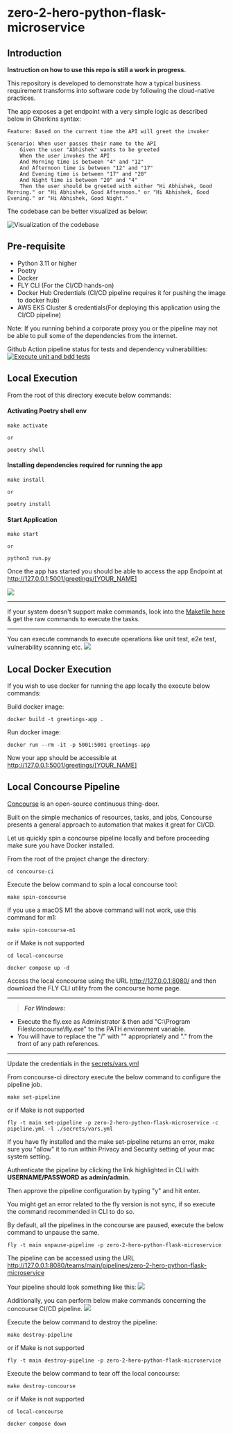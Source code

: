 # zero-2-hero-python-flask-microservice

## Introduction

**Instruction on how to use this repo is still a work in progress.**

This repository is developed to demonstrate how a typical business requirement transforms into software code by following the cloud-native practices.

The app exposes a get endpoint with a very simple logic as described below in Gherkins syntax:

```
Feature: Based on the current time the API will greet the invoker

Scenario: When user passes their name to the API
    Given the user "Abhishek" wants to be greeted
    When the user invokes the API
    And Morning time is between "4" and "12"
    And Afternoon time is between "12" and "17"
    And Evening time is between "17" and "20"
    And Night time is between "20" and "4"
    Then the user should be greeted with either "Hi Abhishek, Good Morning." or "Hi Abhishek, Good Afternoon." or "Hi Abhishek, Good Evening." or "Hi Abhishek, Good Night."
```

The codebase can be better visualized as below:

![Visualization of the codebase](./diagram.svg)

## Pre-requisite

* Python 3.11 or higher
* Poetry
* Docker
* FLY CLI (For the CI/CD hands-on)
* Docker Hub Credentials (CI/CD pipeline requires it for pushing the image to docker hub)
* AWS EKS Cluster & credentials(For deploying this application using the CI/CD pipeline)

Note: If you running behind a corporate proxy you or the pipeline may not be able to pull some of the dependencies from the internet.

Github Action pipeline status for tests and dependency vulnerabilities: [![Execute unit and bdd tests](https://github.com/abhisheksr01/zero-2-hero-python-flask-microservice/actions/workflows/pipeline.yml/badge.svg)](https://github.com/abhisheksr01/zero-2-hero-python-flask-microservice/actions/workflows/pipeline.yml)
## Local Execution

From the root of this directory execute below commands:

#### Activating Poetry shell env
```
make activate

or

poetry shell
```

#### Installing dependencies required for running the app
```
make install

or

poetry install
```
#### Start Application

```
make start

or

python3 run.py
```

Once the app has started you should be able to access the app Endpoint at http://127.0.0.1:5001/greetings/[YOUR_NAME]

![](resources/app-start.png)

---

If your system doesn't support make commands, look into the [Makefile here](./Makefile) & get the raw commands to execute the tasks.

---

You can execute commands to execute operations like unit test, e2e test, vulnerability scanning etc.
![](resources/make-code-instructions.png)

## Local Docker Execution

If you wish to use docker for running the app locally the execute below commands:

Build docker image:
```
docker build -t greetings-app .
```

Run docker image:
```
docker run --rm -it -p 5001:5001 greetings-app
```

Now your app should be accessible at http://127.0.0.1:5001/greetings/[YOUR_NAME]

## Local Concourse Pipeline
[Concourse](https://concourse-ci.org/) is an open-source continuous thing-doer.

Built on the simple mechanics of resources, tasks, and jobs, Concourse presents a general approach to automation that makes it great for CI/CD.

Let us quickly spin a concourse pipeline locally and before proceeding make sure you have Docker installed.

From the root of the project change the directory:
```
cd concourse-ci
```
Execute the below command to spin a local concourse tool:
```
make spin-concourse
```
If you use a macOS M1 the above command will not work, use this command for m1:
```
make spin-concourse-m1
```
or if Make is not supported
```
cd local-concourse

docker compose up -d
```

Access the local concourse using the URL http://127.0.0.1:8080/ and then download the FLY CLI utility from the concourse home page.

---
> **_For Windows:_**

- Execute the fly.exe as Administrator & then add "C:\Program Files\concourse\fly.exe" to the PATH environment variable.
- You will have to replace the "/" with "\" appropriately and "." from the front of any path references.

---

Update the credentials in the [secrets/vars.yml](./concourse-ci/secrets/vars.yml)

From concourse-ci directory execute the below command to configure the pipeline job.
```
make set-pipeline
```
or if Make is not supported
```
fly -t main set-pipeline -p zero-2-hero-python-flask-microservice -c pipeline.yml -l ./secrets/vars.yml
```
If you have fly installed and the make set-pipeline returns an error, make sure you "allow" it to run within Privacy and Security setting of your mac system setting.

Authenticate the pipeline by clicking the link highlighted in CLI with **USERNAME/PASSWORD as admin/admin**.

Then approve the pipeline configuration by typing "y" and hit enter.

You might get an error related to the fly version is not sync, if so execute the command recommended in CLI to do so.

By default, all the pipelines in the concourse are paused, execute the below command to unpause the same.

```
fly -t main unpause-pipeline -p zero-2-hero-python-flask-microservice
```
The pipeline can be accessed using the URL http://127.0.0.1:8080/teams/main/pipelines/zero-2-hero-python-flask-microservice

Your pipeline should look something like this:
![](resources/concourse-pipeline.png)

Additionally, you can perform below make commands concerning the concourse CI/CD pipeline.
![](resources/make-pipeline-instructions.png)

Execute the below command to destroy the pipeline:
```
make destroy-pipeline
```
or if Make is not supported
```
fly -t main destroy-pipeline -p zero-2-hero-python-flask-microservice
```

Execute the below command to tear off the local concourse:
```
make destroy-concourse
```
or if Make is not supported
```
cd local-concourse

docker compose down
```
